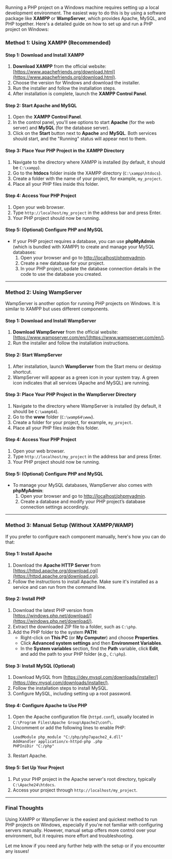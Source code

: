 Running a PHP project on a Windows machine requires setting up a local development environment. The easiest way to do this is by using a software package like **XAMPP** or **WampServer**, which provides Apache, MySQL, and PHP together. Here's a detailed guide on how to set up and run a PHP project on Windows:

### Method 1: Using XAMPP (Recommended)

#### Step 1: Download and Install XAMPP
1. **Download XAMPP** from the official website: [https://www.apachefriends.org/download.html](https://www.apachefriends.org/download.html).
2. Choose the version for Windows and download the installer.
3. Run the installer and follow the installation steps.
4. After installation is complete, launch the **XAMPP Control Panel**.

#### Step 2: Start Apache and MySQL
1. Open the **XAMPP Control Panel**.
2. In the control panel, you'll see options to start **Apache** (for the web server) and **MySQL** (for the database server).
3. Click on the **Start** button next to **Apache** and **MySQL**. Both services should start, and the "Running" status will appear next to them.

#### Step 3: Place Your PHP Project in the XAMPP Directory
1. Navigate to the directory where XAMPP is installed (by default, it should be `C:\xampp`).
2. Go to the **htdocs** folder inside the XAMPP directory (`C:\xampp\htdocs`).
3. Create a folder with the name of your project, for example, `my_project`.
4. Place all your PHP files inside this folder.

#### Step 4: Access Your PHP Project
1. Open your web browser.
2. Type `http://localhost/my_project` in the address bar and press Enter.
3. Your PHP project should now be running.

#### Step 5: (Optional) Configure PHP and MySQL
- If your PHP project requires a database, you can use **phpMyAdmin** (which is bundled with XAMPP) to create and manage your MySQL databases:
  1. Open your browser and go to [http://localhost/phpmyadmin](http://localhost/phpmyadmin).
  2. Create a new database for your project.
  3. In your PHP project, update the database connection details in the code to use the database you created.

---

### Method 2: Using WampServer

WampServer is another option for running PHP projects on Windows. It is similar to XAMPP but uses different components.

#### Step 1: Download and Install WampServer
1. **Download WampServer** from the official website: [https://www.wampserver.com/en/](https://www.wampserver.com/en/).
2. Run the installer and follow the installation instructions.

#### Step 2: Start WampServer
1. After installation, launch **WampServer** from the Start menu or desktop shortcut.
2. WampServer will appear as a green icon in your system tray. A green icon indicates that all services (Apache and MySQL) are running.

#### Step 3: Place Your PHP Project in the WampServer Directory
1. Navigate to the directory where WampServer is installed (by default, it should be `C:\wamp64`).
2. Go to the **www** folder (`C:\wamp64\www`).
3. Create a folder for your project, for example, `my_project`.
4. Place all your PHP files inside this folder.

#### Step 4: Access Your PHP Project
1. Open your web browser.
2. Type `http://localhost/my_project` in the address bar and press Enter.
3. Your PHP project should now be running.

#### Step 5: (Optional) Configure PHP and MySQL
- To manage your MySQL databases, WampServer also comes with **phpMyAdmin**:
  1. Open your browser and go to [http://localhost/phpmyadmin](http://localhost/phpmyadmin).
  2. Create a database and modify your PHP project’s database connection settings accordingly.

---

### Method 3: Manual Setup (Without XAMPP/WAMP)

If you prefer to configure each component manually, here's how you can do that:

#### Step 1: Install Apache
1. Download the **Apache HTTP Server** from [https://httpd.apache.org/download.cgi](https://httpd.apache.org/download.cgi).
2. Follow the instructions to install Apache. Make sure it's installed as a service and can run from the command line.

#### Step 2: Install PHP
1. Download the latest PHP version from [https://windows.php.net/download/](https://windows.php.net/download/).
2. Extract the downloaded ZIP file to a folder, such as `C:\php`.
3. Add the PHP folder to the system **PATH**:
   - Right-click on **This PC** (or **My Computer**) and choose **Properties**.
   - Click **Advanced system settings** and then **Environment Variables**.
   - In the **System variables** section, find the **Path** variable, click **Edit**, and add the path to your PHP folder (e.g., `C:\php`).

#### Step 3: Install MySQL (Optional)
1. Download MySQL from [https://dev.mysql.com/downloads/installer/](https://dev.mysql.com/downloads/installer/).
2. Follow the installation steps to install MySQL.
3. Configure MySQL, including setting up a root password.

#### Step 4: Configure Apache to Use PHP
1. Open the Apache configuration file (`httpd.conf`), usually located in `C:\Program Files\Apache Group\Apache2\conf\`.
2. Uncomment or add the following lines to enable PHP:
   ```
   LoadModule php_module "C:/php/php7apache2_4.dll"
   AddHandler application/x-httpd-php .php
   PHPIniDir "C:/php"
   ```
3. Restart Apache.

#### Step 5: Set Up Your Project
1. Put your PHP project in the Apache server's root directory, typically `C:\Apache24\htdocs`.
2. Access your project through `http://localhost/my_project`.

---

### Final Thoughts
Using XAMPP or WampServer is the easiest and quickest method to run PHP projects on Windows, especially if you're not familiar with configuring servers manually. However, manual setup offers more control over your environment, but it requires more effort and troubleshooting.

Let me know if you need any further help with the setup or if you encounter any issues!
